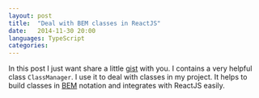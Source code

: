 ```yaml
---
layout: post
title:  "Deal with BEM classes in ReactJS"
date:   2014-11-30 20:00
languages: TypeScript
categories:
---
```


In this post I just want share a little [gist](https://gist.github.com/s-panferov/c212f75334dc18d6fe25) with you. I contains a very helpful class `ClassManager`. I use it to deal with classes in my project. It helps to build classes in [BEM](https://bem.info/) notation and integrates with ReactJS easily.


